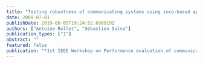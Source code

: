 ```yaml
---
title: "Testing robustness of communicating systems using ioco-based approach"
date: 2009-07-01
publishDate: 2019-06-05T19:24:52.699919Z
authors: ["Antoine Rollet", "Sébastien Salva"]
publication_types: ["1"]
abstract: ""
featured: false
publication: "*1st IEEE Workshop on Performance evaluation of communications in distributed systems and Web based service architectures, in conjunction with IEEE ISCC 2009*"
---
```


